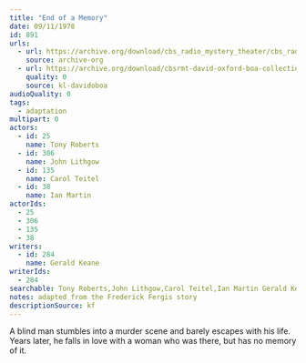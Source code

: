 ```yaml
---
title: "End of a Memory"
date: 09/11/1978
id: 891
urls: 
  - url: https://archive.org/download/cbs_radio_mystery_theater/cbs_radio_mystery_theater-0851-0900.zip/cbs_radio_mystery_theater-0851-0900%2Fcbsrmt_0891_end_of_a_memory.mp3
    source: archive-org
  - url: https://archive.org/download/cbsrmt-david-oxford-boa-collection/CBSRMT-780911-0891-End-of-a-Memory-(128-48)_WBBM-JE-{BoA}.mp3
    quality: 0
    source: kl-davidoboa
audioQuality: 0
tags: 
  - adaptation
multipart: 0
actors:  
  - id: 25
    name: Tony Roberts  
  - id: 306
    name: John Lithgow  
  - id: 135
    name: Carol Teitel  
  - id: 38
    name: Ian Martin
actorIds:  
  - 25  
  - 306  
  - 135  
  - 38
writers:  
  - id: 284
    name: Gerald Keane
writerIds:  
  - 284
searchable: Tony Roberts,John Lithgow,Carol Teitel,Ian Martin Gerald Keane
notes: adapted from the Frederick Fergis story
descriptionSource: kf
---
```

A blind man stumbles into a murder scene and barely escapes with his life. Years later, he falls in love with a woman who was there, but has no memory of it.